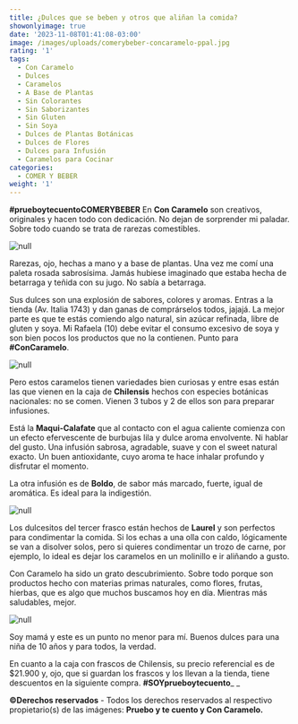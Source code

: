 ```yaml
---
title: ¿Dulces que se beben y otros que aliñan la comida?
showonlyimage: true
date: '2023-11-08T01:41:08-03:00'
image: /images/uploads/comerybeber-concaramelo-ppal.jpg
rating: '1'
tags:
  - Con Caramelo
  - Dulces
  - Caramelos
  - A Base de Plantas
  - Sin Colorantes
  - Sin Saborizantes
  - Sin Gluten
  - Sin Soya
  - Dulces de Plantas Botánicas
  - Dulces de Flores
  - Dulces para Infusión
  - Caramelos para Cocinar
categories:
  - COMER Y BEBER
weight: '1'
---
```

**\#prueboytecuentoCOMERYBEBER** En **Con Caramelo** son creativos, originales y hacen todo con dedicación. No dejan de sorprender mi paladar. Sobre todo cuando se trata de rarezas comestibles.

<!--more-->

![null](/images/uploads/comerybeber-concaramelo-ppal.jpg)

Rarezas, ojo, hechas a mano y a base de plantas. Una vez me comí una paleta rosada sabrosísima. Jamás hubiese imaginado que estaba hecha de betarraga y teñida con su jugo. No sabía a betarraga.

Sus dulces son una explosión de sabores, colores y aromas. Entras a la tienda (Av. Italia 1743) y dan ganas de comprárselos todos, jajajá. La mejor parte es que te estás comiendo algo natural, sin azúcar refinada, libre de gluten y soya. Mi Rafaela (10) debe evitar el consumo excesivo de soya y son bien pocos los productos que no la contienen. Punto para **\#ConCaramelo**.

![null](/images/uploads/comerybeber-concaramelo-3.jpg)

Pero estos caramelos tienen variedades bien curiosas y entre esas están las que vienen en la caja de **Chilensis** hechos con especies botánicas nacionales: no se comen. Vienen 3 tubos y 2 de ellos son para preparar infusiones.

Está la **Maqui-Calafate** que al contacto con el agua caliente comienza con un efecto efervescente de burbujas lila y dulce aroma envolvente. Ni hablar del gusto. Una infusión sabrosa, agradable, suave y con el sweet natural exacto. Un buen antioxidante, cuyo aroma te hace inhalar profundo y disfrutar el momento.

La otra infusión es de **Boldo**, de sabor más marcado, fuerte, igual de aromática. Es ideal para la indigestión.

![null](/images/uploads/comerybeber-concaramelo-4.jpg)

Los dulcesitos del tercer frasco están hechos de **Laurel** y son perfectos para condimentar la comida. Si los echas a una olla con caldo, lógicamente se van a disolver solos, pero si quieres condimentar un trozo de carne, por ejemplo, lo ideal es dejar los caramelos en un molinillo e ir aliñando a gusto.

Con Caramelo ha sido un grato descubrimiento. Sobre todo porque son productos hecho con materias primas naturales, como flores, frutas, hierbas, que es algo que muchos buscamos hoy en día. Mientras más saludables, mejor.

![null](/images/uploads/comerybeber-concaramelo-5.jpg)

Soy mamá y este es un punto no menor para mí. Buenos dulces para una niña de 10 años y para todos, la verdad.

En cuanto a la caja con frascos de Chilensis, su precio referencial es de $21.900 y, ojo, que si guardan los frascos y los llevan a la tienda, tiene descuentos en la siguiente compra. **\#SOYprueboytecuento**_
_

**©Derechos reservados** - Todos los derechos reservados al respectivo propietario(s) de las imágenes: **Pruebo y te cuento y Con Caramelo.**
